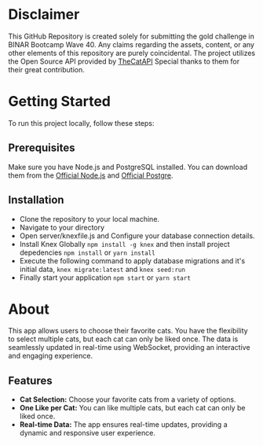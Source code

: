 # Disclaimer

This GitHub Repository is created solely for submitting the gold challenge in BINAR Bootcamp Wave 40. Any claims regarding the assets, content, or any other elements of this repository are purely coincidental. The project utilizes the Open Source API provided by [TheCatAPI](https://thecatapi.com/) Special thanks to them for their great contribution.

# Getting Started

To run this project locally, follow these steps:

## Prerequisites

Make sure you have Node.js and PostgreSQL installed. You can download them from the [Official Node.js](https://nodejs.org/) and [Official Postgre](https://www.postgresql.org/download/).

## Installation

- Clone the repository to your local machine.
- Navigate to your directory
- Open server/knexfile.js and Configure your database connection details.
- Install Knex Globally `npm install -g knex` and then install project depedencies `npm install` or `yarn install`
- Execute the following command to apply database migrations and it's initial data, `knex migrate:latest` and `knex seed:run`
- Finally start your application `npm start` or `yarn start`

# About

This app allows users to choose their favorite cats. You have the flexibility to select multiple cats, but each cat can only be liked once. The data is seamlessly updated in real-time using WebSocket, providing an interactive and engaging experience.

## Features

- **Cat Selection:** Choose your favorite cats from a variety of options.
- **One Like per Cat:** You can like multiple cats, but each cat can only be liked once.
- **Real-time Data:** The app ensures real-time updates, providing a dynamic and responsive user experience.
